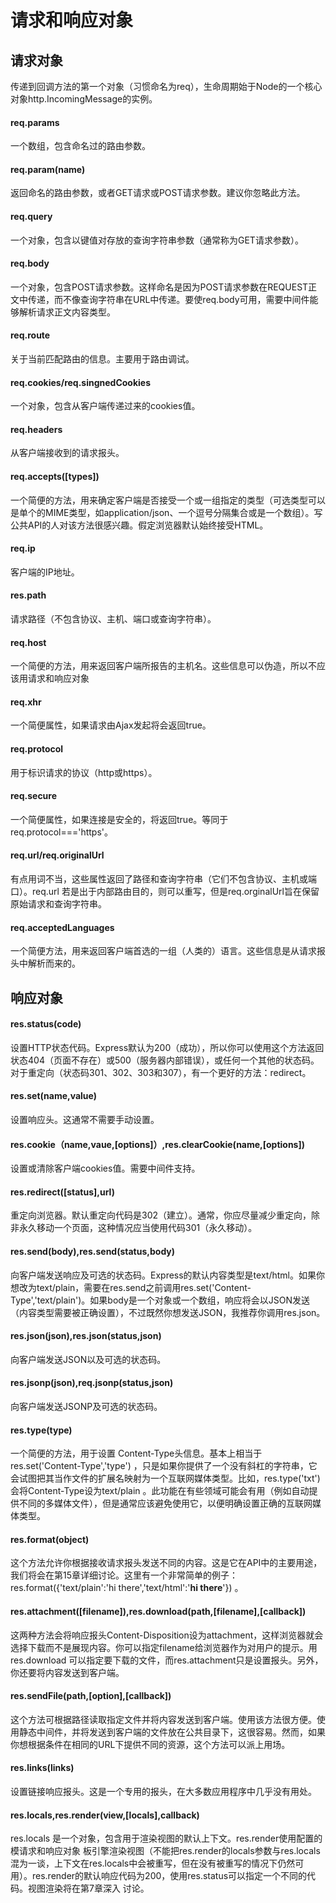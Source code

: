 # 请求和响应对象

## 请求对象

传递到回调方法的第一个对象（习惯命名为req），生命周期始于Node的一个核心对象http.IncomingMessage的实例。

#### req.params

一个数组，包含命名过的路由参数。

#### req.param(name)

返回命名的路由参数，或者GET请求或POST请求参数。建议你忽略此方法。

#### req.query

一个对象，包含以键值对存放的查询字符串参数（通常称为GET请求参数）。
#### req.body

一个对象，包含POST请求参数。这样命名是因为POST请求参数在REQUEST正文中传递，而不像查询字符串在URL中传递。要使req.body可用，需要中间件能够解析请求正文内容类型。

#### req.route

关于当前匹配路由的信息。主要用于路由调试。

#### req.cookies/req.singnedCookies

一个对象，包含从客户端传递过来的cookies值。

#### req.headers

从客户端接收到的请求报头。

#### req.accepts([types])

一个简便的方法，用来确定客户端是否接受一个或一组指定的类型（可选类型可以是单个的MIME类型，如application/json、一个逗号分隔集合或是一个数组）。写公共API的人对该方法很感兴趣。假定浏览器默认始终接受HTML。

#### req.ip

客户端的IP地址。

#### res.path

请求路径（不包含协议、主机、端口或查询字符串）。

#### req.host

一个简便的方法，用来返回客户端所报告的主机名。这些信息可以伪造，所以不应该用请求和响应对象

#### req.xhr

一个简便属性，如果请求由Ajax发起将会返回true。

#### req.protocol

用于标识请求的协议（http或https）。

#### req.secure

一个简便属性，如果连接是安全的，将返回true。等同于req.protocol==='https'。

#### req.url/req.originalUrl

有点用词不当，这些属性返回了路径和查询字符串（它们不包含协议、主机或端口）。req.url
若是出于内部路由目的，则可以重写，但是req.orginalUrl旨在保留原始请求和查询字符串。

#### req.acceptedLanguages

一个简便方法，用来返回客户端首选的一组（人类的）语言。这些信息是从请求报头中解析而来的。

## 响应对象

#### res.status(code)

设置HTTP状态代码。Express默认为200（成功），所以你可以使用这个方法返回状态404（页面不存在）或500（服务器内部错误），或任何一个其他的状态码。对于重定向（状态码301、302、303和307），有一个更好的方法：redirect。

#### res.set(name,value)

设置响应头。这通常不需要手动设置。

#### res.cookie（name,vaue,[options]）,res.clearCookie(name,[options])

设置或清除客户端cookies值。需要中间件支持。

#### res.redirect([status],url)

重定向浏览器。默认重定向代码是302（建立）。通常，你应尽量减少重定向，除非永久移动一个页面，这种情况应当使用代码301（永久移动）。

#### res.send(body),res.send(status,body)

向客户端发送响应及可选的状态码。Express的默认内容类型是text/html。如果你想改为text/plain，需要在res.send之前调用res.set('Content-Type','text/plain\')。如果body是一个对象或一个数组，响应将会以JSON发送（内容类型需要被正确设置），不过既然你想发送JSON，我推荐你调用res.json。

#### res.json(json),res.json(status,json)

向客户端发送JSON以及可选的状态码。

#### res.jsonp(json),req.jsonp(status,json)

向客户端发送JSONP及可选的状态码。

#### res.type(type)

一个简便的方法，用于设置 Content-Type头信息。基本上相当于 res.set('Content-Type','type')
，只是如果你提供了一个没有斜杠的字符串，它会试图把其当作文件的扩展名映射为一个互联网媒体类型。比如，res.type('txt')会将Content-Type设为text/plain
。此功能在有些领域可能会有用（例如自动提供不同的多媒体文件），但是通常应该避免使用它，以便明确设置正确的互联网媒体类型。

#### res.format(object)

这个方法允许你根据接收请求报头发送不同的内容。这是它在API中的主要用途，我们将会在第15章详细讨论。这里有一个非常简单的例子：res.format({'text/plain':'hi there','text/html':'<b>hi there</b>'})
。

#### res.attachment([filename]),res.download(path,[filename],[callback])

这两种方法会将响应报头Content-Disposition设为attachment，这样浏览器就会选择下载而不是展现内容。你可以指定filename给浏览器作为对用户的提示。用res.download
可以指定要下载的文件，而res.attachment只是设置报头。另外，你还要将内容发送到客户端。

#### res.sendFile(path,[option],[callback])

这个方法可根据路径读取指定文件并将内容发送到客户端。使用该方法很方便。使用静态中间件，并将发送到客户端的文件放在公共目录下，这很容易。然而，如果你想根据条件在相同的URL下提供不同的资源，这个方法可以派上用场。

#### res.links(links)

设置链接响应报头。这是一个专用的报头，在大多数应用程序中几乎没有用处。

#### res.locals,res.render(view,[locals],callback)

res.locals
是一个对象，包含用于渲染视图的默认上下文。res.render使用配置的模请求和响应对象
板引擎渲染视图（不能把res.render的locals参数与res.locals混为一谈，上下文在res.locals中会被重写，但在没有被重写的情况下仍然可用）。res.render的默认响应代码为200，使用res.status可以指定一个不同的代码。视图渲染将在第7章深入 讨论。
